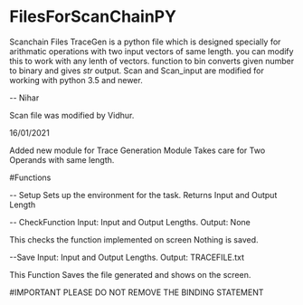 # FilesForScanChainPY
Scanchain Files
TraceGen is a python file which is designed specially for arithmatic operations with two input vectors of same length.
you can modify this to work with any lenth of vectors. function to bin converts given number to binary and gives *str* output. 
Scan and Scan_input are modified for working with python 3.5 and newer.

--
Nihar

Scan file was modified by Vidhur.


16/01/2021

Added new module for Trace Generation
Module Takes care for Two Operands with same length. 

#Functions

-- Setup
  Sets up the environment for the task.
  Returns Input and Output Length
  
-- CheckFunction
  Input:
  Input and Output Lengths.
  Output:
  None
  
  This checks the function implemented on screen Nothing is saved.

--Save
  Input:
  Input and Output Lengths.
  Output:
  TRACEFILE.txt
  
  This Function Saves the file generated and shows on the screen.  
  
#IMPORTANT
PLEASE DO NOT REMOVE THE BINDING STATEMENT
